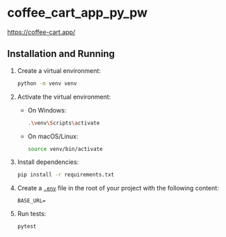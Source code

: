 # coffee_cart_app_py_pw
https://coffee-cart.app/

## Installation and Running

1. Create a virtual environment:
	```sh
	python -m venv venv
	```

2. Activate the virtual environment:
	- On Windows:
		```sh
		.\venv\Scripts\activate
		```
	- On macOS/Linux:
		```sh
		source venv/bin/activate
		```

3. Install dependencies:
	```sh
	pip install -r requirements.txt
	```

4. Create a [`.env`](.env) file in the root of your project with the following content:
	```plaintext
	BASE_URL=
	```

5. Run tests:
	```sh
	pytest
	```
